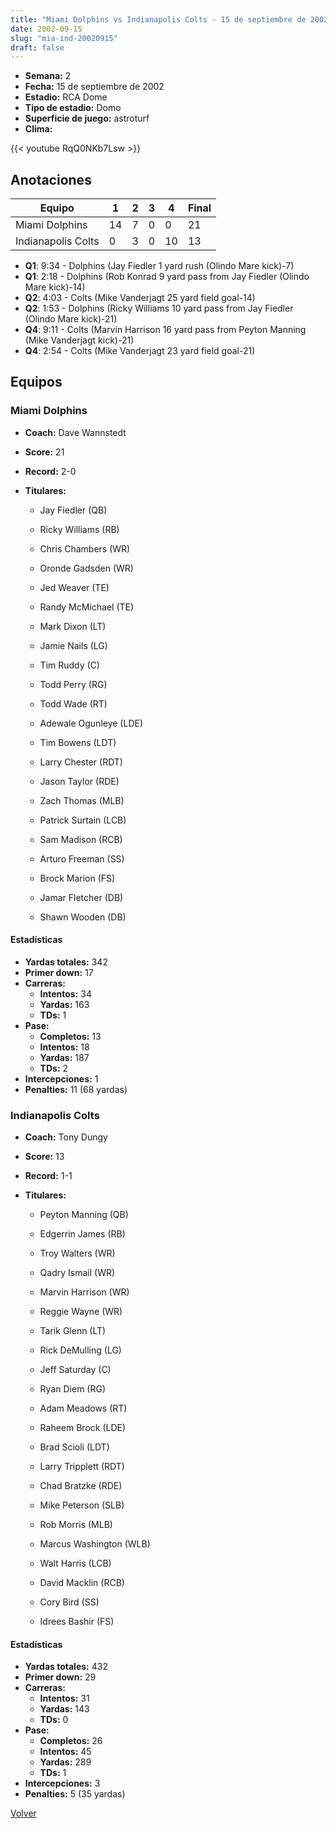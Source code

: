```yaml
---
title: "Miami Dolphins vs Indianapolis Colts - 15 de septiembre de 2002"
date: 2002-09-15
slug: "mia-ind-20020915"
draft: false
---
```


- **Semana:** 2
- **Fecha:** 15 de septiembre de 2002
- **Estadio:** RCA Dome
- **Tipo de estadio:** Domo
- **Superficie de juego:** astroturf
- **Clima:** 


{{< youtube RqQ0NKb7Lsw >}}


## Anotaciones
| Equipo | 1 | 2 | 3 | 4 | Final |
|--------|---|---|---|---|-------|
| Miami Dolphins  | 14 | 7 | 0 | 0  | 21 |
| Indianapolis Colts  | 0 | 3 | 0 | 10  | 13 |
- **Q1**: 9:34 - Dolphins (Jay Fiedler 1 yard rush (Olindo Mare kick)-7)
- **Q1**: 2:18 - Dolphins (Rob Konrad 9 yard pass from Jay Fiedler (Olindo Mare kick)-14)
- **Q2**: 4:03 - Colts (Mike Vanderjagt 25 yard field goal-14)
- **Q2**: 1:53 - Dolphins (Ricky Williams 10 yard pass from Jay Fiedler (Olindo Mare kick)-21)
- **Q4**: 9:11 - Colts (Marvin Harrison 16 yard pass from Peyton Manning (Mike Vanderjagt kick)-21)
- **Q4**: 2:54 - Colts (Mike Vanderjagt 23 yard field goal-21)


## Equipos


### Miami Dolphins
* **Coach:** Dave Wannstedt
* **Score:** 21
* **Record:** 2-0
* **Titulares:** 

  * Jay Fiedler (QB) 

  * Ricky Williams (RB) 

  * Chris Chambers (WR) 

  * Oronde Gadsden (WR) 

  * Jed Weaver (TE) 

  * Randy McMichael (TE) 

  * Mark Dixon (LT) 

  * Jamie Nails (LG) 

  * Tim Ruddy (C) 

  * Todd Perry (RG) 

  * Todd Wade (RT) 

  * Adewale Ogunleye (LDE) 

  * Tim Bowens (LDT) 

  * Larry Chester (RDT) 

  * Jason Taylor (RDE) 

  * Zach Thomas (MLB) 

  * Patrick Surtain (LCB) 

  * Sam Madison (RCB) 

  * Arturo Freeman (SS) 

  * Brock Marion (FS) 

  * Jamar Fletcher (DB) 

  * Shawn Wooden (DB) 

#### Estadísticas
* **Yardas totales:** 342
* **Primer down:** 17
* **Carreras:**
  * **Intentos:** 34
  * **Yardas:** 163
  * **TDs:** 1
* **Pase:**
  * **Completos:** 13
  * **Intentos:** 18
  * **Yardas:** 187
  * **TDs:** 2
* **Intercepciones:** 1
* **Penalties:** 11 (68 yardas)

### Indianapolis Colts
* **Coach:** Tony Dungy
* **Score:** 13
* **Record:** 1-1
* **Titulares:** 

  * Peyton Manning (QB) 

  * Edgerrin James (RB) 

  * Troy Walters (WR) 

  * Qadry Ismail (WR) 

  * Marvin Harrison (WR) 

  * Reggie Wayne (WR) 

  * Tarik Glenn (LT) 

  * Rick DeMulling (LG) 

  * Jeff Saturday (C) 

  * Ryan Diem (RG) 

  * Adam Meadows (RT) 

  * Raheem Brock (LDE) 

  * Brad Scioli (LDT) 

  * Larry Tripplett (RDT) 

  * Chad Bratzke (RDE) 

  * Mike Peterson (SLB) 

  * Rob Morris (MLB) 

  * Marcus Washington (WLB) 

  * Walt Harris (LCB) 

  * David Macklin (RCB) 

  * Cory Bird (SS) 

  * Idrees Bashir (FS) 

#### Estadísticas
* **Yardas totales:** 432
* **Primer down:** 29
* **Carreras:**
  * **Intentos:** 31
  * **Yardas:** 143
  * **TDs:** 0
* **Pase:**
  * **Completos:** 26
  * **Intentos:** 45
  * **Yardas:** 289
  * **TDs:** 1
* **Intercepciones:** 3
* **Penalties:** 5 (35 yardas)


[Volver](/historia/2002)
